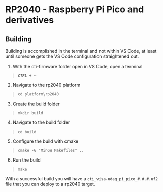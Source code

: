 # RP2040 - Raspberry Pi Pico and derivatives

## Building

Building is accomplished in the terminal and not within VS Code, at least until someone gets the VS Code configuration straightened out.

1. With the cti-firmware folder open in VS Code, open a terminal
> ***`CTRL + ~`***
2. Navigate to the rp2040 platform
> ``cd platform\rp2040``
3. Create the build folder
> ``mkdir build``
4. Navigate to the build folder
> ``cd build``
5. Configure the build with cmake
> ``cmake -G "MinGW Makefiles" ..``
6. Run the build
> ``make``

With a successful build you will have a `cti_visa-udaq_pi_pico_#.#.#.uf2` file that you can deploy to a rp2040 target.